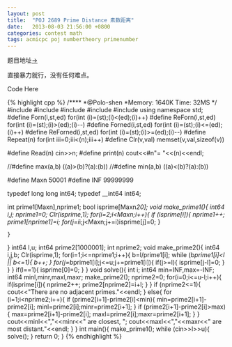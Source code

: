 ```yaml
---
layout: post
title:  "POJ 2689 Prime Distance 素数距离"
date:   2013-08-03 21:56:00 +0800
categories: contest math
tags: acmicpc poj numbertheory primenumber
---
```

题目地址[->](http://poj.org/problem?id=2689)

直接暴力就行，没有任何难点。

Code Here

{% highlight cpp %}
/****
    *@Polo-shen
    *Memory: 1640K  Time: 32MS
    */
#include <iostream>
#include <algorithm>
#include <cstdlib>
#include <cstdio>
#include <string>
using namespace std;
#define Forn(i,st,ed) for(int (i)=(st);(i)<(ed);(i)++)
#define ReForn(i,st,ed) for(int (i)=(st);(i)>(ed);(i)--)
#define Forned(i,st,ed) for(int (i)=(st);(i)<=(ed);(i)++)
#define ReForned(i,st,ed) for(int (i)=(st);(i)>=(ed);(i)--)
#define Repeat(n) for(int iii=0;iii<(n);iii++)
#define Clr(v,val) memset(v,val,sizeof(v))

#define Read(n) cin>>n;
#define print(n) cout<<#n"= "<<(n)<<endl;

//#define max(a,b) ((a)>(b)?(a):(b))
//#define min(a,b) ((a)<(b)?(a):(b))

#define Maxn 50001
#define INF 99999999

typedef long long int64;
typedef __int64 int64;

int prime1[Maxn],nprime1;
bool isprime[Maxn*20];
void make_prime1(){
    int64 i,j;
    nprime1=0;
    Clr(isprime,1);
    for(i=2;i<Maxn;i++){
        if (isprime[i]){
            nprime1++;
            prime1[nprime1]=i;
            for(j=i*i;j<Maxn;j+=i)isprime[j]=0;
        }

    }
}
int64 l,u;
int64 prime2[1000001];
int nprime2;
void make_prime2(){
    int64 i,j,b;
    Clr(isprime,1);
    for(i=1;i<=nprime1;i++){
        b=l/prime1[i];
        while (b*prime1[i]<l || b<=1){
            b++;
        }
        for(j=b*prime1[i];j<=u;j+=prime1[i]){
            if(j>=l){
                isprime[j-l]=0;
            }
        }
    }
    if(l==1){
        isprime[0]=0;
    }
}
void solve(){
    int i;
    int64 min=INF,max=-INF;
    int64 minl,minr,maxl,maxr;
    make_prime2();
    nprime2=0;
    for(i=0;i<=u-l;i++){
        if(isprime[i]){
            nprime2++;
            prime2[nprime2]=i+l;
        }
    }
    if (nprime2<=1){
        cout<<"There are no adjacent primes."<<endl;
    }
    else{
        for (i=1;i<nprime2;i++){
            if (prime2[i+1]-prime2[i]<min){
                min=prime2[i+1]-prime2[i];
                minl=prime2[i];minr=prime2[i+1];
            }
            if (prime2[i+1]-prime2[i]>max){
                max=prime2[i+1]-prime2[i];
                maxl=prime2[i];maxr=prime2[i+1];
            }
        }
        cout<<minl<<","<<minr<<" are closest, ";
        cout<<maxl<<","<<maxr<<" are most distant."<<endl;
    }
}
int main(){
    make_prime1();
    while (cin>>l>>u){
        solve();
    }
    return 0;
}
{% endhighlight %}